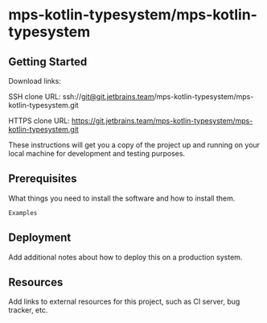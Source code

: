 # mps-kotlin-typesystem/mps-kotlin-typesystem



## Getting Started

Download links:

SSH clone URL: ssh://git@git.jetbrains.team/mps-kotlin-typesystem/mps-kotlin-typesystem.git

HTTPS clone URL: https://git.jetbrains.team/mps-kotlin-typesystem/mps-kotlin-typesystem.git



These instructions will get you a copy of the project up and running on your local machine for development and testing purposes.

## Prerequisites

What things you need to install the software and how to install them.

```
Examples
```

## Deployment

Add additional notes about how to deploy this on a production system.

## Resources

Add links to external resources for this project, such as CI server, bug tracker, etc.
